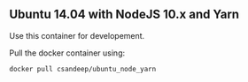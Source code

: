 ## Ubuntu 14.04 with NodeJS 10.x and Yarn

Use this container for developement.

Pull the docker container using:

    docker pull csandeep/ubuntu_node_yarn

